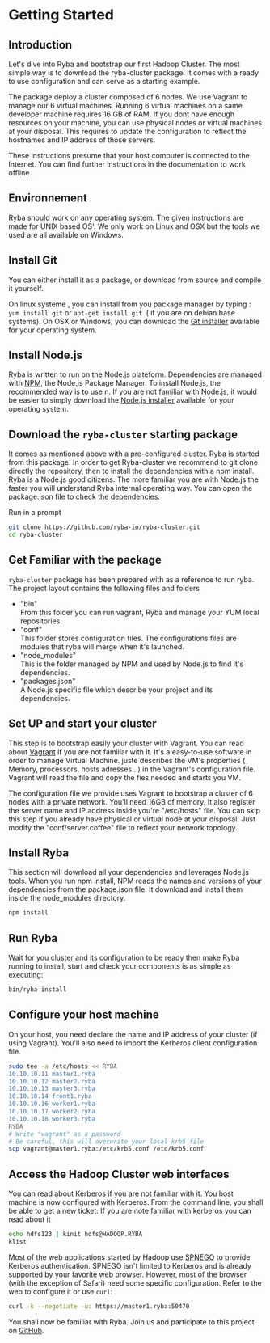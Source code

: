# Getting Started


## Introduction

Let's dive into Ryba and bootstrap our first Hadoop Cluster. The most simple way
is to download the ryba-cluster package. It comes with a ready to use
configuration and can serve as a starting example.


The package deploy a cluster composed of 6 nodes. We use Vagrant to manage our
6 virtual machines. Running 6 virtual machines on a same developer machine
requires 16 GB of RAM. If you dont have enough resources on your machine, you
can use physical nodes or virtual machines at your disposal. This requires
to update the configuration to reflect the hostnames and IP address of those
servers.


These instructions presume that your host computer is connected to the Internet.
You can find further instructions in the documentation to work offline. 

## Environnement

Ryba should work on any operating system. The given instructions are made for
UNIX based OS'. We only work on Linux and OSX but the tools we used are
all available on Windows.

## Install Git

You can either install it as a package, or download from source and compile it yourself.

On linux systeme , you can install from you package manager by typing : `yum install git`  or `apt-get install git `( if you are on debian base systems).
On OSX or Windows, you can download the [Git installer](http://git-scm.com/download) available for your operating system.

## Install Node.js

Ryba is written to run on the Node.js plateform. Dependencies are managed with [NPM], the Node.js Package Manager.
To install Node.js, the recommended way is to use [n]( https://github.com/tj/n). If you are not familiar with Node.js, it would be easier to simply download the [Node.js installer](https://nodejs.org/download/) available for your operating system.

## Download the `ryba-cluster` starting package

It comes as mentioned above with a pre-configured cluster. Ryba is started from this package.
In order to get Ryba-cluster we recommend to git clone directly the repository, then to install the dependencies with a npm install.
Ryba is a Node.js good citizens. The more familiar you are with Node.js the faster you will understand Ryba internal operating way.
You can open  the package.json file to check the dependencies.

Run in a prompt

```bash
git clone https://github.com/ryba-io/ryba-cluster.git
cd ryba-cluster
```

## Get Familiar with the package

`ryba-cluster` package has been prepared with as a reference to run ryba. The
project layout contains the following files and folders

*   "bin"   
    From this folder you can run vagrant, Ryba and manage your YUM local repositories.
*   "conf"   
    This folder stores configuration files. The configurations files are modules that ryba will merge when it's launched.
*   "node_modules"   
    This is the folder managed by NPM and used by Node.js to find it's dependencies.
*   "packages.json"   
    A Node.js specific file which describe your project and its dependencies.

## Set UP and start your cluster

This step is to bootstrap  easily your cluster with Vagrant.
You can read about [Vagrant](www.vagrantup.com) if you are not familiar with it.
It's a easy-to-use software in order to manage Virtual Machine. juste describes the VM's properties ( Memory, processors, hosts adresses...) in the Vagrant's configuration file.
Vagrant will read the file and copy the fies needed and starts you VM.

The configuration file we provide uses  Vagrant to bootstrap a cluster of 6 nodes with a private network. You'll need 16GB of memory. It also register the server name and IP address inside you're "/etc/hosts" file. You can skip this step if you already have physical or virtual node at your disposal. Just modify the "conf/server.coffee" file to reflect your network topology.

## Install Ryba

This section will download all your dependencies and leverages Node.js tools.
When you run npm install, NPM reads the names and versions of your dependencies
from the package.json file. It download and install them inside the node_modules
directory.

```bash
npm install
```

## Run Ryba

Wait for you cluster and its configuration to be ready then make Ryba running to install, start and check your components is as simple as executing:

```bash
bin/ryba install
```

## Configure your host machine

On your host, you need declare the name and IP address of your cluster (if using Vagrant). You'll also need to import the Kerberos client configuration file.

```bash
sudo tee -a /etc/hosts << RYBA
10.10.10.11 master1.ryba
10.10.10.12 master2.ryba
10.10.10.13 master3.ryba
10.10.10.14 front1.ryba
10.10.10.16 worker1.ryba
10.10.10.17 worker2.ryba
10.10.10.18 worker3.ryba
RYBA
# Write "vagrant" as a password
# Be careful, this will overwrite your local krb5 file
scp vagrant@master1.ryba:/etc/krb5.conf /etc/krb5.conf
```

## Access the Hadoop Cluster web interfaces

You can read about [Kerberos](web.mit.edu/kerberos) if you are not familiar with it.
You host machine is now configured with Kerberos. From the command line, you shall be able to get a new ticket:
If you are note familiar with kerberos you can read about it 

```bash
echo hdfs123 | kinit hdfs@HADOOP.RYBA
klist
```

Most of the web applications started by Hadoop use [SPNEGO](spnego.sourceforge.net/index.html) to provide Kerberos authentication. SPNEGO isn't limited to Kerberos and is already supported by your favorite web browser. However, most of the browser (with the exception of Safari) need some specific configuration. Refer to the web to configure it or use `curl`:

```bash
curl -k --negotiate -u: https://master1.ryba:50470
```

You shall now be familiar with Ryba. Join us and participate to this project on [GitHub](https://github.com/ryba-io/ryba).

[npm]: https://www.npmjs.com/
